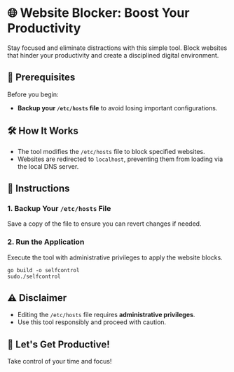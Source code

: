 # 🌐 Website Blocker: Boost Your Productivity

Stay focused and eliminate distractions with this simple tool. Block websites that hinder your productivity and create a disciplined digital environment.

## 🚨 Prerequisites

Before you begin:

- **Backup your `/etc/hosts` file** to avoid losing important configurations.

## 🛠️ How It Works

- The tool modifies the `/etc/hosts` file to block specified websites.
- Websites are redirected to `localhost`, preventing them from loading via the local DNS server.

## 📖 Instructions

### 1. Backup Your `/etc/hosts` File

Save a copy of the file to ensure you can revert changes if needed.

### 2. Run the Application

Execute the tool with administrative privileges to apply the website blocks.

```
go build -o selfcontrol
sudo./selfcontrol
```

## ⚠️ Disclaimer

- Editing the `/etc/hosts` file requires **administrative privileges**.
- Use this tool responsibly and proceed with caution.

## 🚀 Let's Get Productive!

Take control of your time and focus!

